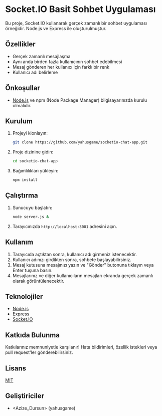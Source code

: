 # Socket.IO Basit Sohbet Uygulaması

Bu proje, Socket.IO kullanarak gerçek zamanlı bir sohbet uygulaması örneğidir. Node.js ve Express ile oluşturulmuştur.

## Özellikler

*   Gerçek zamanlı mesajlaşma
*   Aynı anda birden fazla kullanıcının sohbet edebilmesi
*   Mesaj gönderen her kullanıcı için farklı bir renk
*   Kullanıcı adı belirleme

## Önkoşullar

*   [Node.js](https://nodejs.org/) ve npm (Node Package Manager) bilgisayarınızda kurulu olmalıdır.

## Kurulum

1.  Projeyi klonlayın:

    ```bash
    git clone https://github.com/yahusgame/socketio-chat-app.git
    ```

2.  Proje dizinine gidin:

    ```bash
    cd socketio-chat-app
    ```

3.  Bağımlılıkları yükleyin:

    ```bash
    npm install
    ```

## Çalıştırma

1.  Sunucuyu başlatın:

    ```bash
    node server.js &
    ```

2.  Tarayıcınızda `http://localhost:3001` adresini açın.

## Kullanım

1.  Tarayıcıda açtıktan sonra, kullanıcı adı girmeniz istenecektir.
2.  Kullanıcı adınızı girdikten sonra, sohbete başlayabilirsiniz.
3.  Mesaj kutusuna mesajınızı yazın ve "Gönder" butonuna tıklayın veya Enter tuşuna basın.
4.  Mesajlarınız ve diğer kullanıcıların mesajları ekranda gerçek zamanlı olarak görüntülenecektir.


   
## Teknolojiler

*   [Node.js](https://nodejs.org/)
*   [Express](https://expressjs.com/)
*   [Socket.IO](https://socket.io/)

## Katkıda Bulunma

Katkılarınız memnuniyetle karşılanır! Hata bildirimleri, özellik istekleri veya pull request'ler gönderebilirsiniz.

## Lisans

[MIT](https://opensource.org/licenses/MIT)

## Geliştiriciler

*   <Azize_Dursun> (yahusgame)

